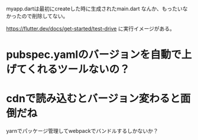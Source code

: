 myapp.dartは最初にcreateした時に生成されたmain.dart
なんか、もったいなかったので削除してない。

https://flutter.dev/docs/get-started/test-drive
に実行イメージがある。

# pubspec.yamlのバージョンを自動で上げてくれるツールないの？

# cdnで読み込むとバージョン変わると面倒だね
yarnでパッケージ管理してwebpackでバンドルするしかないか？